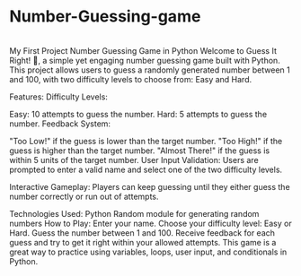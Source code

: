 # Number-Guessing-game
<br> 
My First Project 
Number Guessing Game in Python
Welcome to Guess It Right! 🎯, a simple yet engaging number guessing game built with Python. This project allows users to guess a randomly generated number between 1 and 100, with two difficulty levels to choose from: Easy and Hard.

Features:
Difficulty Levels:

Easy: 10 attempts to guess the number.
Hard: 5 attempts to guess the number.
Feedback System:

"Too Low!" if the guess is lower than the target number.
"Too High!" if the guess is higher than the target number.
"Almost There!" if the guess is within 5 units of the target number.
User Input Validation: Users are prompted to enter a valid name and select one of the two difficulty levels.

Interactive Gameplay: Players can keep guessing until they either guess the number correctly or run out of attempts.

Technologies Used:
Python
Random module for generating random numbers
How to Play:
Enter your name.
Choose your difficulty level: Easy or Hard.
Guess the number between 1 and 100.
Receive feedback for each guess and try to get it right within your allowed attempts.
This game is a great way to practice using variables, loops, user input, and conditionals in Python.

